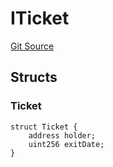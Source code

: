 # ITicket
[Git Source](https://github.com/aragon/ve-governance/blob/d1db1e959d76056114cf52b0b8a3ff8311778151/src/escrow/increasing/interfaces/IExitQueue.sol)


## Structs
### Ticket

```solidity
struct Ticket {
    address holder;
    uint256 exitDate;
}
```

